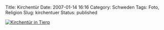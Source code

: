 Title: Kirchentür
Date: 2007-01-14 16:16
Category: Schweden
Tags: Foto, Religion
Slug: kirchentuer
Status: published

[![Kirchentür in
Tierp](/pic/kyrkdorr_s.jpg "Kirchentür in Tierp")](/pic/kyrkdorr_l.jpg)

